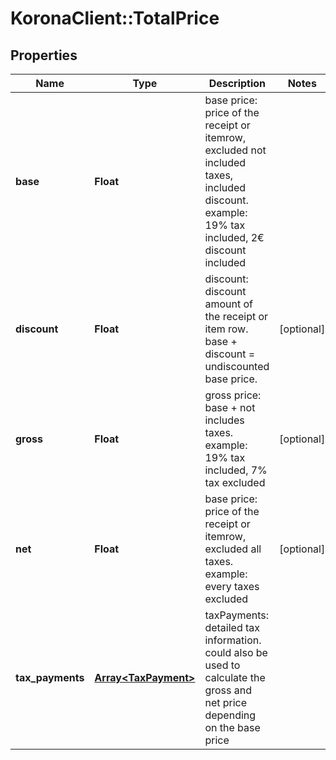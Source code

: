 # KoronaClient::TotalPrice

## Properties
Name | Type | Description | Notes
------------ | ------------- | ------------- | -------------
**base** | **Float** | base price: price of the receipt or itemrow, excluded not included taxes, included discount. example: 19% tax included, 2€ discount included | 
**discount** | **Float** | discount: discount amount of the receipt or item row. base + discount &#x3D; undiscounted base price. | [optional] 
**gross** | **Float** | gross price: base + not includes taxes. example: 19% tax included, 7% tax excluded | [optional] 
**net** | **Float** | base price: price of the receipt or itemrow, excluded all taxes. example: every taxes excluded | [optional] 
**tax_payments** | [**Array&lt;TaxPayment&gt;**](TaxPayment.md) | taxPayments: detailed tax information. could also be used to calculate the gross and net price depending on the base price | 


